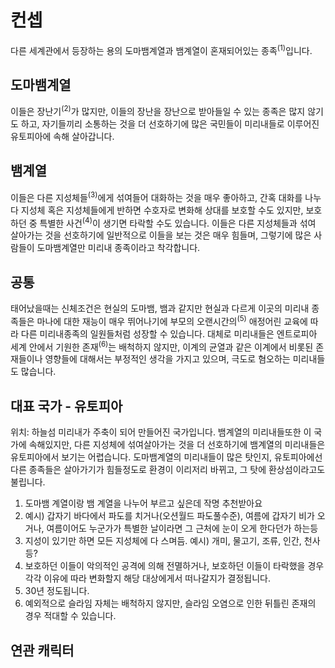 # 컨셉
다른 세계관에서 등장하는 용의 도마뱀계열과 뱀계열이 혼재되어있는 종족<sup>(1)</sup>입니다.

## 도마뱀계열
이들은 장난기<sup>(2)</sup>가 많지만, 이들의 장난을 장난으로 받아들일 수 있는 종족은 많지 않기도 하고, 자기들끼리 소통하는 것을 더 선호하기에 많은 국민들이 미리내들로 이루어진 유토피아에 속해 살아갑니다.

## 뱀계열
이들은 다른 지성체들<sup>(3)</sup>에게 섞여들어 대화하는 것을 매우 좋아하고, 간혹 대화를 나누다 지성체 혹은 지성체들에게 반하면 수호자로 변화해 상대를 보호할 수도 있지만, 보호하던 중 특별한 사건<sup>(4)</sup>이 생기면 타락할 수도 있습니다.
이들은 다른 지성체들과 섞여 살아가는 것을 선호하기에 일반적으로 이들을 보는 것은 매우 힘들며, 그렇기에 많은 사람들이 도마뱀계열만 미리내 종족이라고 착각합니다.

## 공통
태어났을때는 신체조건은 현실의 도마뱀, 뱀과 같지만 현실과 다르게 이곳의 미리내 종족들은 마나에 대한 재능이 매우 뛰어나기에 부모의 오랜시간의<sup>(5)</sup> 애정어린 교육에 따라 다른 미리내종족의 일원들처럼 성장할 수 있습니다.
대체로 미리내들은 엔트로피아 세계 안에서 기원한 존재<sup>(6)</sup>는 배척하지 않지만, 이계의 균열과 같은 이계에서 비롯된 존재들이나 영향들에 대해서는 부정적인 생각을 가지고 있으며, 극도로 혐오하는 미리내들도 많습니다.

## 대표 국가 - 유토피아
위치: 하늘섬
미리내가 주축이 되어 만들어진 국가입니다. 
뱀계열의 미리내들또한 이 국가에 속해있지만, 다른 지성체에 섞여살아가는 것을 더 선호하기에 뱀계열의 미리내들은 유토피아에서 보기는 어렵습니다.
도마뱀계열의 미리내들이 많은 탓인지, 유토피아에선 다른 종족들은 살아가기가 힘들정도로 환경이 이리저리 바뀌고, 그 탓에 환상섬이라고도 불립니다.

1) 도마뱀 계열이랑 뱀 계열을 나누어 부르고 싶은데 작명 추천받아요
2) 예시) 갑자기 바다에서 파도를 치거나(오션월드 파도풀수준), 여름에 갑자기 비가 오거나, 여름이어도 누군가가 특별한 날이라면 그 근처에 눈이 오게 한다던가 하는등
3) 지성이 있기만 하면 모든 지성체에 다 스며듬. 예시) 개미, 물고기, 조류, 인간, 천사 등?
4) 보호하던 이들이 악의적인 공격에 의해 전멸하거나, 보호하던 이들이 타락했을 경우 각각 이유에 따라 변화할지 해당 대상에게서 떠나갈지가 결정됩니다.
5) 30년 정도됩니다.
6) 예외적으로 슬라임 자체는 배척하지 않지만, 슬라임 오염으로 인한 뒤틀린 존재의 경우 적대할 수 있습니다.



## 연관 캐릭터